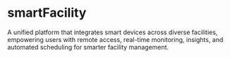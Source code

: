 # smartFacility
A unified platform that integrates smart devices across diverse facilities, empowering users with remote access, real-time monitoring, insights, and automated scheduling for smarter facility management.
